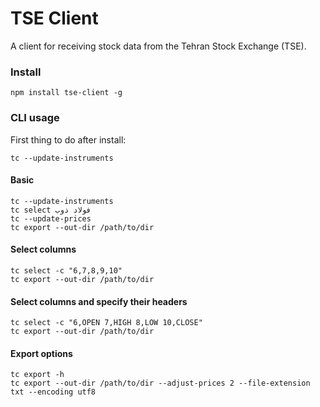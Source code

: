 # TSE Client
A client for receiving stock data from the Tehran Stock Exchange (TSE).

### Install
```shell
npm install tse-client -g
```

### CLI usage
First thing to do after install:
```shell
tc --update-instruments
```

#### Basic
```shell
tc --update-instruments
tc select فولاد ذوب
tc --update-prices
tc export --out-dir /path/to/dir
```

#### Select columns
```shell
tc select -c "6,7,8,9,10"
tc export --out-dir /path/to/dir
```

#### Select columns and specify their headers
```shell
tc select -c "6,OPEN 7,HIGH 8,LOW 10,CLOSE"
tc export --out-dir /path/to/dir
```

#### Export options
```shell
tc export -h
tc export --out-dir /path/to/dir --adjust-prices 2 --file-extension txt --encoding utf8
```